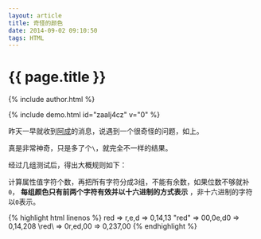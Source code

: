 ```yaml
---
layout: article
title: 奇怪的颜色
date: 2014-09-02 09:10:50
tags: HTML
---
```


# {{ page.title }}

{% include author.html %}

{% include demo.html id="zaalj4cz" v="0" %}

昨天一早就收到[阿成](http://ac.geodesy.cn)的消息，说遇到一个很奇怪的问题，如上。

真是非常神奇，只是多了个`\`，就完全不一样的结果。

经过几组测试后，得出大概规则如下：

计算属性值字符个数，再把所有字符分成3组，不能有余数，如果位数不够就补`0`， **每组颜色只有前两个字符有效并以十六进制的方式表示** ，非十六进制的字符以`0`表示。

{% highlight html linenos %}
red => r,e,d => 0,14,13
\"red" => 00,0e,d0 => 0,14,208
\red\ => 0r,ed,00 => 0,237,00
{% endhighlight %}
